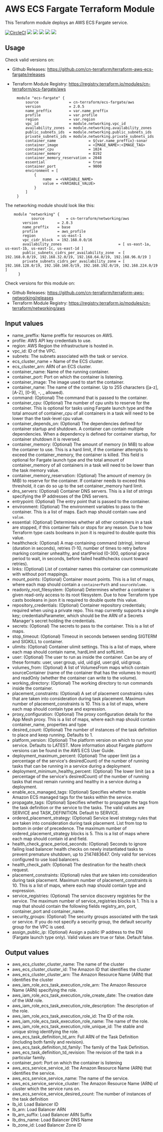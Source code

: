 # AWS ECS Fargate Terraform Module #

This Terraform module deploys an AWS ECS Fargate service.

[![CircleCI](https://circleci.com/gh/cn-terraform/terraform-aws-ecs-fargate/tree/master.svg?style=svg)](https://circleci.com/gh/cn-terraform/terraform-aws-ecs-fargate/tree/master)
[![](https://img.shields.io/github/license/cn-terraform/terraform-aws-ecs-fargate)](https://github.com/cn-terraform/terraform-aws-ecs-fargate)
[![](https://img.shields.io/github/issues/cn-terraform/terraform-aws-ecs-fargate)](https://github.com/cn-terraform/terraform-aws-ecs-fargate)
[![](https://img.shields.io/github/issues-closed/cn-terraform/terraform-aws-ecs-fargate)](https://github.com/cn-terraform/terraform-aws-ecs-fargate)
[![](https://img.shields.io/github/languages/code-size/cn-terraform/terraform-aws-ecs-fargate)](https://github.com/cn-terraform/terraform-aws-ecs-fargate)
[![](https://img.shields.io/github/repo-size/cn-terraform/terraform-aws-ecs-fargate)](https://github.com/cn-terraform/terraform-aws-ecs-fargate)

## Usage

Check valid versions on:
* Github Releases: <https://github.com/cn-terraform/terraform-aws-ecs-fargate/releases>
* Terraform Module Registry: <https://registry.terraform.io/modules/cn-terraform/ecs-fargate/aws>

        module "ecs-fargate" {  
            source              = cn-terraform/ecs-fargate/aws
            version             = 2.0.5
            name_preffix        = var.name_preffix
            profile             = var.profile
            region              = var.region
            vpc_id              = module.networking.vpc_id
            availability_zones  = module.networking.availability_zones
            public_subnets_ids  = module.networking.public_subnets_ids
            private_subnets_ids = module.networking.private_subnets_ids
            container_name               = ${var.name_preffix}-sonar
            container_image              = <IMAGE_NAME>:<IMAGE_TAG>
            container_cpu                = 1024
            container_memory             = 8192
            container_memory_reservation = 2048
            essential                    = true
            container_port               = 9000
            environment = [
                {
                    name  = <VARIABLE_NAME>
                    value = <VARIABLE_VALUE>
                }
            ]
        }

The networking module should look like this:

        module "networking" { 
    		    source          = cn-terraform/networking/aws
            version         = 2.0.3
            name_preffix    = base
            profile         = aws_profile
            region          = us-east-1
            vpc_cidr_block  = 192.168.0.0/16
            availability_zones                          = [ us-east-1a, us-east-1b, us-east-1c, us-east-1d ]
            public_subnets_cidrs_per_availability_zone  = [ 192.168.0.0/19, 192.168.32.0/19, 192.168.64.0/19, 192.168.96.0/19 ]
            private_subnets_cidrs_per_availability_zone = [ 192.168.128.0/19, 192.168.160.0/19, 192.168.192.0/19, 192.168.224.0/19 ]
    	  }

Check versions for this module on:
* Github Releases: <https://github.com/cn-terraform/terraform-aws-networking/releases>
* Terraform Module Registry: <https://registry.terraform.io/modules/cn-terraform/networking/aws>

## Input values

* name_preffix: Name preffix for resources on AWS.
* profile: AWS API key credentials to use.
* region: AWS Region the infrastructure is hosted in.
* vpc_id: ID of the VPC.
* subnets: The subnets associated with the task or service.
* ecs_cluster_name = Name of the ECS cluster.
* ecs_cluster_arn: ARN of an ECS cluster.
* container_name: Name of the running container.
* container_port: Port on which the container is listening.
* container_image: The image used to start the container.
* container_name: The name of the container. Up to 255 characters ([a-z], [A-Z], [0-9], -, _ allowed).
* command: (Optional) The command that is passed to the container.
* container_cpu: (Optional) The number of cpu units to reserve for the container. This is optional for tasks using Fargate launch type and the total amount of container_cpu of all containers in a task will need to be lower than the task-level cpu value.
* container_depends_on: (Optional) The dependencies defined for container startup and shutdown. A container can contain multiple dependencies. When a dependency is defined for container startup, for container shutdown it is reversed.
* container_memory: (Optional) The amount of memory (in MiB) to allow the container to use. This is a hard limit, if the container attempts to exceed the container_memory, the container is killed. This field is optional for Fargate launch type and the total amount of container_memory of all containers in a task will need to be lower than the task memory value.
* container_memory_reservation: (Optional) The amount of memory (in MiB) to reserve for the container. If container needs to exceed this threshold, it can do so up to the set container_memory hard limit.
* dns_servers: (Optional) Container DNS servers. This is a list of strings specifying the IP addresses of the DNS servers.
* entrypoint: (Optional) The entry point that is passed to the container.
* environment: (Optional) The environment variables to pass to the container. This is a list of maps. Each map should contain `name` and `value`.
* essential: (Optional) Determines whether all other containers in a task are stopped, if this container fails or stops for any reason. Due to how Terraform type casts booleans in json it is required to double quote this value.
* healthcheck: (Optional) A map containing command (string), interval (duration in seconds), retries (1-10, number of times to retry before marking container unhealthy, and startPeriod (0-300, optional grace period to wait, in seconds, before failed healthchecks count toward retries).
* links: (Optional) List of container names this container can communicate with without port mappings.
* mount_points: (Optional) Container mount points. This is a list of maps, where each map should contain a `containerPath` and `sourceVolume`.
* readonly_root_filesystem: (Optional) Determines whether a container is given read-only access to its root filesystem. Due to how Terraform type casts booleans in json it is required to double quote this value.
* repository_credentials: (Optional) Container repository credentials; required when using a private repo.  This map currently supports a single key; credentialsParameter, which should be the ARN of a Secrets Manager's secret holding the credentials.
* secrets: (Optional) The secrets to pass to the container. This is a list of maps.
* stop_timeout: (Optional) Timeout in seconds between sending SIGTERM and SIGKILL to container.
* ulimits: (Optional) Container ulimit settings. This is a list of maps, where each map should contain name, hardLimit and softLimit.
* user: (Optional) The user to run as inside the container. Can be any of these formats:  user, user:group, uid, uid:gid, user:gid, uid:group.
* volumes_from: (Optional) A list of VolumesFrom maps which contain sourceContainer (name of the container that has the volumes to mount) and readOnly (whether the container can write to the volume).
* working_directory: (Optional) The working directory to run commands inside the container.
* placement_constraints: (Optional) A set of placement constraints rules that are taken into consideration during task placement. Maximum number of placement_constraints is 10. This is a list of maps, where each map should contain type and expression.
* proxy_configuration: (Optional) The proxy configuration details for the App Mesh proxy. This is a list of maps, where each map should contain container_name, properties and type
* desired_count: (Optional) The number of instances of the task definition to place and keep running. Defaults to 1.
* platform_version: (Optional) The platform version on which to run your service. Defaults to LATEST. More information about Fargate platform versions can be found in the AWS ECS User Guide.
* deployment_maximum_percent: (Optional) The upper limit (as a percentage of the service's desiredCount) of the number of running tasks that can be running in a service during a deployment.
* deployment_minimum_healthy_percent: (Optional) The lower limit (as a percentage of the service's desiredCount) of the number of running tasks that must remain running and healthy in a service during a deployment.
* enable_ecs_managed_tags: (Optional) Specifies whether to enable Amazon ECS managed tags for the tasks within the service.
* propagate_tags: (Optional) Specifies whether to propagate the tags from the task definition or the service to the tasks. The valid values are SERVICE and TASK_DEFINITION. Default to SERVICE.
* ordered_placement_strategy: (Optional) Service level strategy rules that are taken into consideration during task placement. List from top to bottom in order of precedence. The maximum number of ordered_placement_strategy blocks is 5. This is a list of maps where each map should contain id and field.
* health_check_grace_period_seconds: (Optional) Seconds to ignore failing load balancer health checks on newly instantiated tasks to prevent premature shutdown, up to 2147483647. Only valid for services configured to use load balancers.
* health_check_path: (Optional) The destination for the health check request.
* placement_constraints: (Optional) rules that are taken into consideration during task placement. Maximum number of placement_constraints is 10. This is a list of maps, where each map should contain type and expression.
* service_registries: (Optional) The service discovery registries for the service. The maximum number of service_registries blocks is 1. This is a map that should contain the following fields registry_arn, port, container_port and container_name.
* security_groups: (Optional) The security groups associated with the task or service. If you do not specify a security group, the default security group for the VPC is used.
* assign_public_ip: (Optional) Assign a public IP address to the ENI (Fargate launch type only). Valid values are true or false. Default false.

## Output values

* aws_ecs_cluster_cluster_name: The name of the cluster
* aws_ecs_cluster_cluster_id: The Amazon ID that identifies the cluster
* aws_ecs_cluster_cluster_arn: The Amazon Resource Name (ARN) that identifies the cluster
* aws_iam_role_ecs_task_execution_role_arn: The Amazon Resource Name (ARN) specifying the role.
* aws_iam_role_ecs_task_execution_role_create_date: The creation date of the IAM role.
* aws_iam_role_ecs_task_execution_role_description: The description of the role.
* aws_iam_role_ecs_task_execution_role_id: The ID of the role.
* aws_iam_role_ecs_task_execution_role_name: The name of the role.
* aws_iam_role_ecs_task_execution_role_unique_id: The stable and unique string identifying the role.
* aws_ecs_task_definition_td_arn: Full ARN of the Task Definition (including both family and revision).
* aws_ecs_task_definition_td_family: The family of the Task Definition.
* aws_ecs_task_definition_td_revision: The revision of the task in a particular family.
* container_port: Port on which the container is listening
* aws_ecs_service_service_id: The Amazon Resource Name (ARN) that identifies the service. 
* aws_ecs_service_service_name: The name of the service. 
* aws_ecs_service_service_cluster: The Amazon Resource Name (ARN) of cluster which the service runs on. 
* aws_ecs_service_service_desired_count: The number of instances of the task definition 
* lb_id: Load Balancer ID
* lb_arn: Load Balancer ARN
* lb_arn_suffix: Load Balancer ARN Suffix
* lb_dns_name: Load Balancer DNS Name
* lb_zone_id: Load Balancer Zone ID








